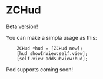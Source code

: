 # ZCHud

Beta version!

You can make a simpla usage as this:

```
    ZCHud *hud = [ZCHud new];
    [hud showInView:self.view];
    [self.view addSubview:hud];
```

Pod supports coming soon!




